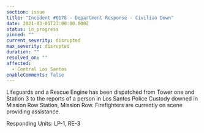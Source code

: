 ```yaml
---
section: issue
title: "Incident #0178 - Department Response - Civilian Down"
date: 2021-03-01T23:00:00.000Z
status: in_progress
pinned: ""
current_severity: disrupted
max_severity: disrupted
duration: ""
resolved_on: ""
affected:
  - Central Los Santos
enableComments: false
---
```

Lifeguards and a Rescue Engine has been dispatched from Tower one and Station 3 to the reports of a person in Los Santos Police Custody downed in Mission Row Station, Mission Row. Firefighters are currently on scene providing assistance.

Responding Units: LP-1, RE-3